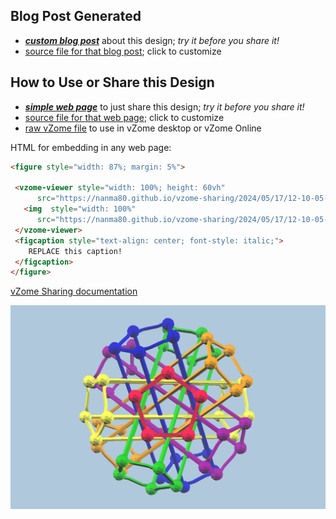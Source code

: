 
## Blog Post Generated

 - [***custom blog post***](<https://nanma80.github.io/vzome-sharing/2024/05/17/pentagon_rod_arrangements_core_with_rubber-12-10-05.html>) about this design; *try it before you share it!*
 - [source file for that blog post](<https://github.com/nanma80/vzome-sharing/edit/main/_posts/2024-05-17-pentagon_rod_arrangements_core_with_rubber-12-10-05.md>); click to customize
 


## How to Use or Share this Design

 - [***simple web page***](<https://nanma80.github.io/vzome-sharing/2024/05/17/12-10-05-pentagon_rod_arrangements_core_with_rubber/>) to just share this design; *try it before you share it!*
 - [source file for that web page](<https://github.com/nanma80/vzome-sharing/edit/main/2024/05/17/12-10-05-pentagon_rod_arrangements_core_with_rubber/index.md>); click to customize
 - [raw vZome file](<https://raw.githubusercontent.com/nanma80/vzome-sharing/main/2024/05/17/12-10-05-pentagon_rod_arrangements_core_with_rubber/pentagon_rod_arrangements_core_with_rubber.vZome>) to use in vZome desktop or vZome Online
 
 HTML for embedding in any web page:
 ```html
<figure style="width: 87%; margin: 5%">
  
  <vzome-viewer style="width: 100%; height: 60vh" 
       src="https://nanma80.github.io/vzome-sharing/2024/05/17/12-10-05-pentagon_rod_arrangements_core_with_rubber/pentagon_rod_arrangements_core_with_rubber.vZome" >
    <img  style="width: 100%"
       src="https://nanma80.github.io/vzome-sharing/2024/05/17/12-10-05-pentagon_rod_arrangements_core_with_rubber/pentagon_rod_arrangements_core_with_rubber.png" >
  </vzome-viewer>
  <figcaption style="text-align: center; font-style: italic;">
     REPLACE this caption!
  </figcaption>
</figure>

 ```

[vZome Sharing documentation](https://vzome.github.io/vzome/sharing.html#how-it-works)

![Image](<pentagon_rod_arrangements_core_with_rubber.png>)

